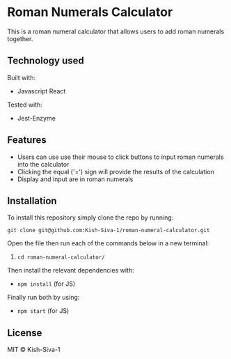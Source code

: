 # Roman Numerals Calculator

This is a roman numeral calculator that allows users to add roman numerals together. 

## Technology used

Built with: 
* Javascript React

Tested with: 
* Jest-Enzyme

## Features

* Users can use use their mouse to click buttons to input roman numerals into the calculator
* Clicking the equal ('=') sign will provide the results of the calculation
* Display and input are in roman numerals 

## Installation

To install this repository simply clone the repo by running: 

```
git clone git@github.com:Kish-Siva-1/roman-numeral-calculator.git
```

Open the file then run each of the commands below in a new terminal: 

1. `cd roman-numeral-calculator/`

Then install the relevant dependencies with:  

* `npm install` (for JS)

Finally run both by using: 

* `npm start` (for JS)

## License

MIT © Kish-Siva-1 